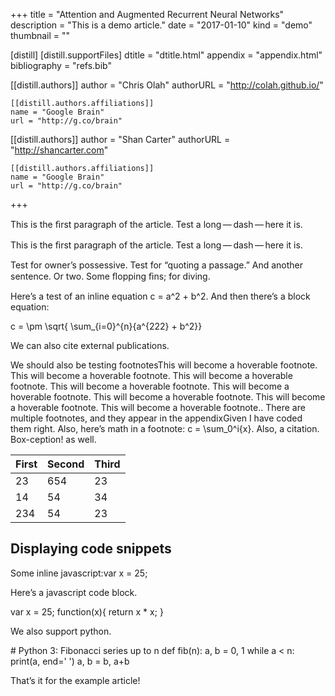 +++
title = "Attention and Augmented Recurrent Neural Networks"
description = "This is a demo article."
date = "2017-01-10"
kind = "demo"
thumbnail = ""

[distill]
  [distill.supportFiles]
  dtitle = "dtitle.html"
  appendix = "appendix.html"
  bibliography = "refs.bib"

  [[distill.authors]]
  author = "Chris Olah"
  authorURL = "http://colah.github.io/"

    [[distill.authors.affiliations]]
    name = "Google Brain"
    url = "http://g.co/brain"

  [[distill.authors]]
  author = "Shan Carter"
  authorURL = "http://shancarter.com"

    [[distill.authors.affiliations]]
    name = "Google Brain"
    url = "http://g.co/brain"
+++


<d-abstract>
  <p>This is the ﬁrst paragraph of the article. Test a long — dash — here it is.</p>
</d-abstract>
<p>This is the ﬁrst paragraph of the article. Test a long — dash — here it is.</p>
<p>Test for owner’s possessive. Test for “quoting a passage.” And another sentence. Or two. Some ﬂopping ﬁns; for diving.</p>
<p>Here’s a test of an inline equation <d-math>c = a^2 + b^2</d-math>. And then there’s a block equation:</p>
<d-math block="">
    c = \pm \sqrt{ \sum_{i=0}^{n}{a^{222} + b^2}}
</d-math>
<p>We can<d-cite key="mercier2011humans"></d-cite> also cite <d-cite key="gregor2015draw,mercier2011humans"></d-cite> external publications. <d-cite key="dong2014image,dumoulin2016guide,mordvintsev2015inceptionism"></d-cite></p>
<p>We should also be testing footnotes<d-footnote>This will become a hoverable footnote. This will become a hoverable footnote. This will become a hoverable footnote. This will become a hoverable footnote. This will become a hoverable footnote. This will become a hoverable footnote. This will become a hoverable footnote. This will become a hoverable footnote.</d-footnote>. There are multiple footnotes, and they appear in the appendix<d-footnote>Given I have coded them right. Also, here’s math in a footnote: <d-math>c = \sum_0^i{x}</d-math>. Also, a citation. Box-ception<d-cite key="gregor2015draw"></d-cite>!</d-footnote> as well.</p>
<table>
  <thead>
    <tr><th>First</th><th>Second</th><th>Third</th></tr>
  </thead>
  <tbody>
    <tr><td>23</td><td>654</td><td>23</td></tr>
    <tr><td>14</td><td>54</td><td>34</td></tr>
    <tr><td>234</td><td>54</td><td>23</td></tr>
  </tbody>
</table>
<h2>Displaying code snippets</h2>
<p>Some inline javascript:<d-code language="javascript">var x = 25;</d-code></p>
<p>Here’s a javascript code block.</p>
<d-code block="" language="javascript">
    var x = 25;
    function(x){
      return x * x;
    }
</d-code>
<p>We also support python.</p>
<d-code block="" language="python">
  # Python 3: Fibonacci series up to n
  def fib(n):
    a, b = 0, 1
      while a &lt; n:
        print(a, end=' ')
        a, b = b, a+b
</d-code>
<p>That’s it for the example article!</p>